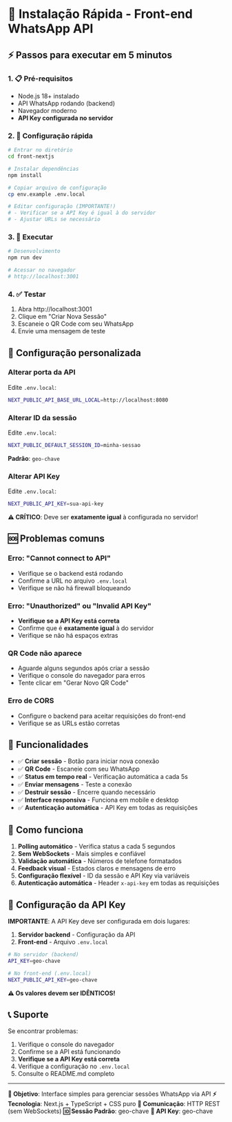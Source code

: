 # 🚀 Instalação Rápida - Front-end WhatsApp API

## ⚡ Passos para executar em 5 minutos

### 1. 📋 Pré-requisitos
- Node.js 18+ instalado
- API WhatsApp rodando (backend)
- Navegador moderno
- **API Key configurada no servidor**

### 2. 🔧 Configuração rápida

```bash
# Entrar no diretório
cd front-nextjs

# Instalar dependências
npm install

# Copiar arquivo de configuração
cp env.example .env.local

# Editar configuração (IMPORTANTE!)
# - Verificar se a API Key é igual à do servidor
# - Ajustar URLs se necessário
```

### 3. 🚀 Executar

```bash
# Desenvolvimento
npm run dev

# Acessar no navegador
# http://localhost:3001
```

### 4. ✅ Testar

1. Abra http://localhost:3001
2. Clique em "Criar Nova Sessão"
3. Escaneie o QR Code com seu WhatsApp
4. Envie uma mensagem de teste

## 🔧 Configuração personalizada

### Alterar porta da API
Edite `.env.local`:
```bash
NEXT_PUBLIC_API_BASE_URL_LOCAL=http://localhost:8080
```

### Alterar ID da sessão
Edite `.env.local`:
```bash
NEXT_PUBLIC_DEFAULT_SESSION_ID=minha-sessao
```

**Padrão**: `geo-chave`

### Alterar API Key
Edite `.env.local`:
```bash
NEXT_PUBLIC_API_KEY=sua-api-key
```

**⚠️ CRÍTICO**: Deve ser **exatamente igual** à configurada no servidor!

## 🆘 Problemas comuns

### Erro: "Cannot connect to API"
- Verifique se o backend está rodando
- Confirme a URL no arquivo `.env.local`
- Verifique se não há firewall bloqueando

### Erro: "Unauthorized" ou "Invalid API Key"
- **Verifique se a API Key está correta**
- Confirme que é **exatamente igual** à do servidor
- Verifique se não há espaços extras

### QR Code não aparece
- Aguarde alguns segundos após criar a sessão
- Verifique o console do navegador para erros
- Tente clicar em "Gerar Novo QR Code"

### Erro de CORS
- Configure o backend para aceitar requisições do front-end
- Verifique se as URLs estão corretas

## 📱 Funcionalidades

- ✅ **Criar sessão** - Botão para iniciar nova conexão
- ✅ **QR Code** - Escaneie com seu WhatsApp
- ✅ **Status em tempo real** - Verificação automática a cada 5s
- ✅ **Enviar mensagens** - Teste a conexão
- ✅ **Destruir sessão** - Encerre quando necessário
- ✅ **Interface responsiva** - Funciona em mobile e desktop
- ✅ **Autenticação automática** - API Key em todas as requisições

## 🔄 Como funciona

1. **Polling automático** - Verifica status a cada 5 segundos
2. **Sem WebSockets** - Mais simples e confiável
3. **Validação automática** - Números de telefone formatados
4. **Feedback visual** - Estados claros e mensagens de erro
5. **Configuração flexível** - ID da sessão e API Key via variáveis
6. **Autenticação automática** - Header `x-api-key` em todas as requisições

## 🔑 Configuração da API Key

**IMPORTANTE**: A API Key deve ser configurada em dois lugares:

1. **Servidor backend** - Configuração da API
2. **Front-end** - Arquivo `.env.local`

```bash
# No servidor (backend)
API_KEY=geo-chave

# No front-end (.env.local)
NEXT_PUBLIC_API_KEY=geo-chave
```

**⚠️ Os valores devem ser IDÊNTICOS!**

## 📞 Suporte

Se encontrar problemas:
1. Verifique o console do navegador
2. Confirme se a API está funcionando
3. **Verifique se a API Key está correta**
4. Verifique a configuração no `.env.local`
5. Consulte o README.md completo

---

**🎯 Objetivo**: Interface simples para gerenciar sessões WhatsApp via API
**⚡ Tecnologia**: Next.js + TypeScript + CSS puro
**🔌 Comunicação**: HTTP REST (sem WebSockets)
**🆔 Sessão Padrão**: geo-chave
**🔑 API Key**: geo-chave

